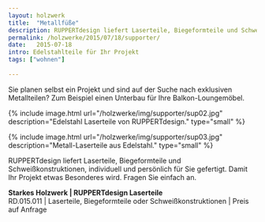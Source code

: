 ```yaml
---
layout: holzwerk
title:  "Metallfüße"
description: RUPPERTdesign liefert Laserteile, Biegeformteile und Schweißkonstruktionen, individuell und persönlich für Sie gefertigt.
permalink: /holzwerke/2015/07/18/supporter/
date:   2015-07-18
intro: Edelstahlteile für Ihr Projekt
tags: ["wohnen"]
 
---
```


 
Sie planen selbst ein Projekt und sind auf der Suche nach exklusiven Metallteilen? 
Zum Beispiel einen Unterbau für Ihre Balkon-Loungemöbel.



{% include image.html url="/holzwerke/img/supporter/sup02.jpg" description="Edelstahl Laserteile von RUPPERTdesign." type="small" %}


{% include image.html url="/holzwerke/img/supporter/sup03.jpg" description="Metall-Laserteile aus Edelstahl." type="small" %}


RUPPERTdesign liefert Laserteile, Biegeformteile und Schweißkonstruktionen, individuell und persönlich für Sie gefertigt.
Damit Ihr Projekt etwas Besonderes wird. Fragen Sie einfach an.




**Starkes Holzwerk \| RUPPERTdesign Laserteile**    
RD.015.011  \|  Laserteile, Biegeformteile oder Schweißkonstruktionen  \|  Preis auf Anfrage
